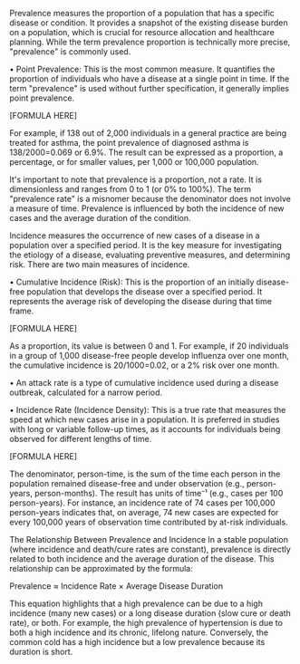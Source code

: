 Prevalence measures the proportion of a population that has a specific disease or condition. It provides a snapshot of the existing disease burden on a population, which is crucial for resource allocation and healthcare planning. While the term prevalence proportion is technically more precise, "prevalence" is commonly used.

•	Point Prevalence: This is the most common measure. It quantifies the proportion of individuals who have a disease at a single point in time. If the term "prevalence" is used without further specification, it generally implies point prevalence.

[FORMULA HERE]
 
For example, if 138 out of 2,000 individuals in a general practice are being treated for asthma, the point prevalence of diagnosed asthma is 138/2000=0.069 or 6.9%. The result can be expressed as a proportion, a percentage, or for smaller values, per 1,000 or 100,000 population.

It's important to note that prevalence is a proportion, not a rate. It is dimensionless and ranges from 0 to 1 (or 0% to 100%). The term "prevalence rate" is a misnomer because the denominator does not involve a measure of time. Prevalence is influenced by both the incidence of new cases and the average duration of the condition.
 

Incidence measures the occurrence of new cases of a disease in a population over a specified period. It is the key measure for investigating the etiology of a disease, evaluating preventive measures, and determining risk. There are two main measures of incidence.

•	Cumulative Incidence (Risk): This is the proportion of an initially disease-free population that develops the disease over a specified period. It represents the average risk of developing the disease during that time frame.
 
[FORMULA HERE]

As a proportion, its value is between 0 and 1. For example, if 20 individuals in a group of 1,000 disease-free people develop influenza over one month, the cumulative incidence is 20/1000=0.02, or a 2% risk over one month.

•	An attack rate is a type of cumulative incidence used during a disease outbreak, calculated for a narrow period.

•	Incidence Rate (Incidence Density): This is a true rate that measures the speed at which new cases arise in a population. It is preferred in studies with long or variable follow-up times, as it accounts for individuals being observed for different lengths of time.
 
[FORMULA HERE]

The denominator, person-time, is the sum of the time each person in the population remained disease-free and under observation (e.g., person-years, person-months). The result has units of time⁻¹ (e.g., cases per 100 person-years). For instance, an incidence rate of 74 cases per 100,000 person-years indicates that, on average, 74 new cases are expected for every 100,000 years of observation time contributed by at-risk individuals.
 

The Relationship Between Prevalence and Incidence
In a stable population (where incidence and death/cure rates are constant), prevalence is directly related to both incidence and the average duration of the disease. This relationship can be approximated by the formula:

Prevalence ≈ Incidence Rate × Average Disease Duration

This equation highlights that a high prevalence can be due to a high incidence (many new cases) or a long disease duration (slow cure or death rate), or both. For example, the high prevalence of hypertension is due to both a high incidence and its chronic, lifelong nature. Conversely, the common cold has a high incidence but a low prevalence because its duration is short.
